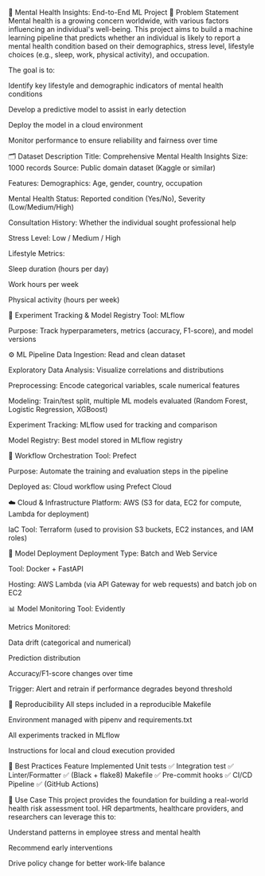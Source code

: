 🧠 Mental Health Insights: End-to-End ML Project
📌 Problem Statement
Mental health is a growing concern worldwide, with various factors influencing an individual's well-being. This project aims to build a machine learning pipeline that predicts whether an individual is likely to report a mental health condition based on their demographics, stress level, lifestyle choices (e.g., sleep, work, physical activity), and occupation.

The goal is to:

Identify key lifestyle and demographic indicators of mental health conditions

Develop a predictive model to assist in early detection

Deploy the model in a cloud environment

Monitor performance to ensure reliability and fairness over time

🗂️ Dataset Description
Title: Comprehensive Mental Health Insights
Size: 1000 records
Source: Public domain dataset (Kaggle or similar)

Features:
Demographics: Age, gender, country, occupation

Mental Health Status: Reported condition (Yes/No), Severity (Low/Medium/High)

Consultation History: Whether the individual sought professional help

Stress Level: Low / Medium / High

Lifestyle Metrics:

Sleep duration (hours per day)

Work hours per week

Physical activity (hours per week)

🧪 Experiment Tracking & Model Registry
Tool: MLflow

Purpose: Track hyperparameters, metrics (accuracy, F1-score), and model versions

⚙️ ML Pipeline
Data Ingestion: Read and clean dataset

Exploratory Data Analysis: Visualize correlations and distributions

Preprocessing: Encode categorical variables, scale numerical features

Modeling: Train/test split, multiple ML models evaluated (Random Forest, Logistic Regression, XGBoost)

Experiment Tracking: MLflow used for tracking and comparison

Model Registry: Best model stored in MLflow registry

🔄 Workflow Orchestration
Tool: Prefect

Purpose: Automate the training and evaluation steps in the pipeline

Deployed as: Cloud workflow using Prefect Cloud

☁️ Cloud & Infrastructure
Platform: AWS (S3 for data, EC2 for compute, Lambda for deployment)

IaC Tool: Terraform (used to provision S3 buckets, EC2 instances, and IAM roles)

🚀 Model Deployment
Deployment Type: Batch and Web Service

Tool: Docker + FastAPI

Hosting: AWS Lambda (via API Gateway for web requests) and batch job on EC2

📊 Model Monitoring
Tool: Evidently

Metrics Monitored:

Data drift (categorical and numerical)

Prediction distribution

Accuracy/F1-score changes over time

Trigger: Alert and retrain if performance degrades beyond threshold

🔁 Reproducibility
All steps included in a reproducible Makefile

Environment managed with pipenv and requirements.txt

All experiments tracked in MLflow

Instructions for local and cloud execution provided

🧰 Best Practices
Feature	Implemented
Unit tests	✅
Integration test	✅
Linter/Formatter	✅ (Black + flake8)
Makefile	✅
Pre-commit hooks	✅
CI/CD Pipeline	✅ (GitHub Actions)

🧠 Use Case
This project provides the foundation for building a real-world health risk assessment tool. HR departments, healthcare providers, and researchers can leverage this to:

Understand patterns in employee stress and mental health

Recommend early interventions

Drive policy change for better work-life balance
